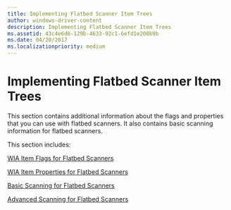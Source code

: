 ```yaml
---
title: Implementing Flatbed Scanner Item Trees
author: windows-driver-content
description: Implementing Flatbed Scanner Item Trees
ms.assetid: 43c4e6d6-129b-4633-92c1-6efd1e200b9b
ms.date: 04/20/2017
ms.localizationpriority: medium
---
```


# Implementing Flatbed Scanner Item Trees





This section contains additional information about the flags and properties that you can use with flatbed scanners. It also contains basic scanning information for flatbed scanners.

This section includes:

[WIA Item Flags for Flatbed Scanners](wia-item-flags-for-flatbed-scanners.md)

[WIA Item Properties for Flatbed Scanners](wia-item-properties-for-flatbed-scanners.md)

[Basic Scanning for Flatbed Scanners](basic-scanning-for-flatbed-scanners.md)

[Advanced Scanning for Flatbed Scanners](basic-scanning-for-flatbed-scanners.md)

 

 




